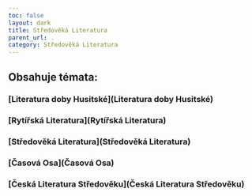 ```yaml
---
toc: false
layout: dark
title: Středověká Literatura 
parent_url: . 
category: Středověká Literatura 
---
```


## Obsahuje témata: 

### [Literatura doby Husitské](Literatura doby Husitské) 

### [Rytířská Literatura](Rytířská Literatura) 

### [Středověká Literatura](Středověká Literatura) 

### [Časová Osa](Časová Osa) 

### [Česká Literatura Středověku](Česká Literatura Středověku) 
